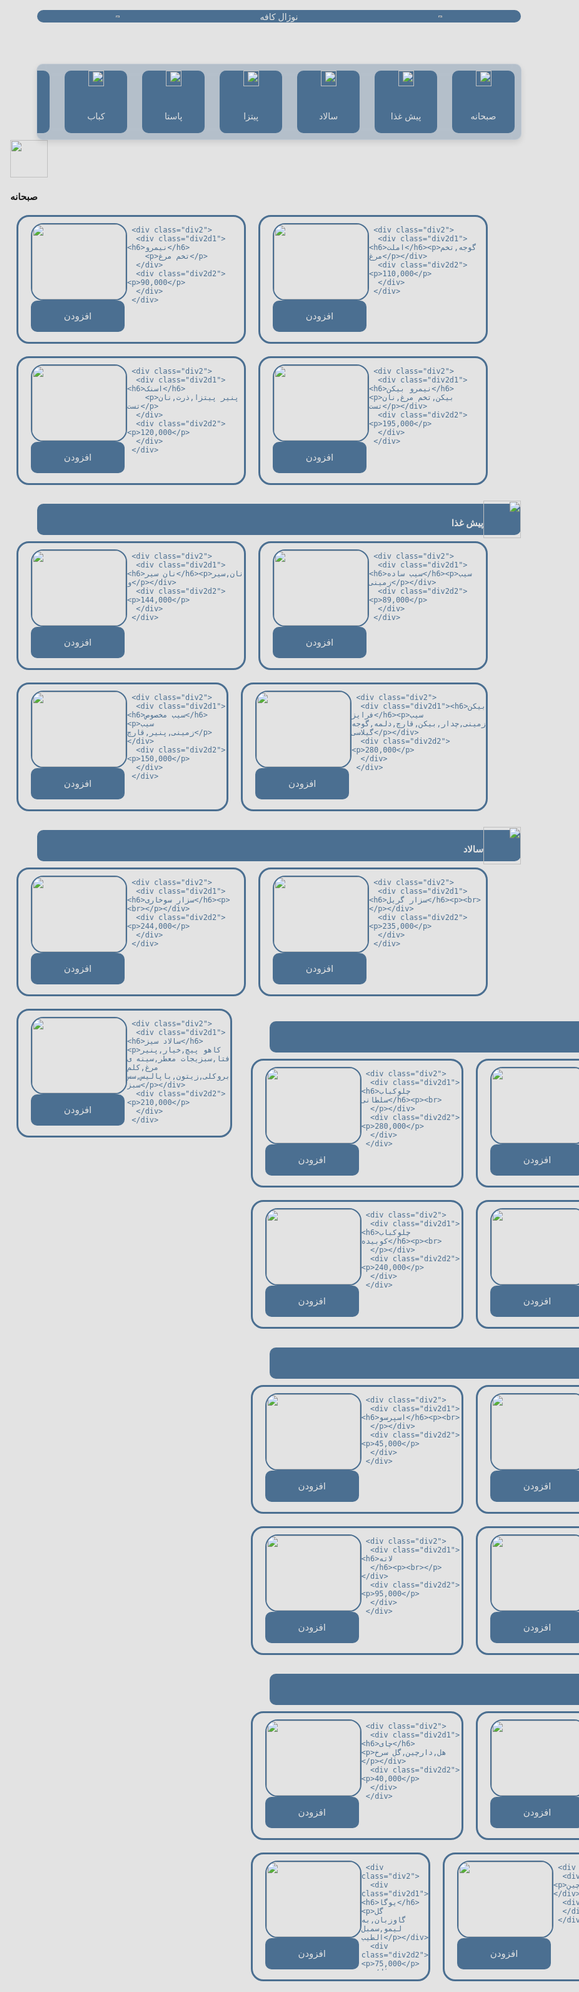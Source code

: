 <!DOCTYPE html>
<html lang="en">
<head>
  <meta charset="UTF-8">
  <meta name="viewport" content="width=device-width, initial-scale=1.0">
  <title>meno digita</title>
  <style>
    body{
    background-color: #e3e3e3;
    max-width: 1400px;
    
    font-family: p ;
}
@font-face {
    font-family: p;
    src: url(پلاک.ttf);
}
#divheader{
    display: flex;
    width: 100%;
    align-items: center;
    justify-content: center;
}header{
    background-color: #4b6f91;
    width: 90%;
    border-radius: 10px;
    display: flex;
}
#divheader1{
    display: flex;
    flex: 1;
    align-items: center;
    justify-content: center;
    font-size: 24px;
}
#divheader2{
    display: flex;
    flex: 1;
    align-items: center;
    justify-content: center;
    color: #e4e5e4;
}
#divheader3{
    display: flex;
    flex: 1;
    align-items: center;
    justify-content: center;
}
#divheader1 img{
    width: 15%;
}
#divheader3 img{
    width: 15%;
}
.scrolmeno0{
    display: flex;
    align-items: center;
    justify-content: center;
    width: 100%;
    position:sticky;
    top: 0;
    
}
.scrolmeno1{
    width: 90%;
    direction: rtl;
    overflow-x: scroll;
   text-align: center;
    background: rgba(75, 111, 145, 0.3);
    backdrop-filter: blur(10px);
    -webkit-backdrop-filter: blur(10px);
    border: 1px solid rgba(255, 255, 255, 0.2);
    box-shadow: 0 4px 10px rgba(0, 0, 0, 0.1);
    border-radius: 10px;
    margin-top: 10px;
    white-space: nowrap;
}
.menoenter{
    width: 100px;
    height: 100px;
    text-align: center;
    padding: 0px;
    background-color: #4b6f91;
    margin: 10px;
    border-radius: 10px;
    color: #e3e3e3;
    transition: 0.5s;
    line-height: border-box;
    display: inline-block;
}.menoenter img{
    width: 50%;
    height: 50%;
    size: 100%;
    background-size: 100%;
}
.menoenter:hover{
    background-color: #e3e3e3;
    color: #4b6f91;
    border: 3px solid #4b6f91;
}
.div0{
    display: flex;
    width: 90%;
    
    margin-left: 5%;
    margin-right: 5%;
}
.div{
    display: flex;
    flex: 1;
    height: 200px;
    background-color: #e3e3e3;
    border-radius: 20px;
    color: #4b6f91;
    margin: 10px;
    border: 3px solid #4b6f91;
    transition: 0.4s;
}
.div1{
    flex: 1;
}

.img{
    width: 200px;
    margin-top: 10px;
    border-radius: 20px;
    border: 2px solid #4b6f91;
    margin-left: 20px;
    height: 120px;
    size: 100%;
}
.but{
width: 200px;
height: 50px;
background-color: #4b6f91;
color: #e3e3e3;
border: none;
border-radius: 10px;
margin-left: 20px;
margin-bottom: 10px;
font-size: 15px;
}
.div2d1 h6{
    margin-top: 10px;
    font-size: 25px;
    margin-bottom: 0px;
    margin-right: 20px;

}
.div2d1 p{
    
    font-size: 8px;
    margin-right: 20px;
    color: darkgray;
    margin-bottom: 40px;
}
.div2{
    direction: rtl;
    display: flex;
    flex-direction: column;
    justify-content: space-between;
    padding: 10px 0px;
    align-items: flex-start;
    flex:1;
    min-height: 100%;
}
.div2d2{
    
    margin-right: 20PX;
    margin-bottom: 10px;
    font-weight: bold;
}
.div2d2 p{
    height:  200px;
    font-size: 25px;
 
   bottom: 0px;
}

#sibhane{
    direction: rtl;
    width: 90%;
    height: 50px;
    background-color: #4b6f91;
    color: #e3e3e3;
    border-radius: 10px;
    margin-left: 5%;
    margin-right: 5%;
    padding: 0px;
    display: flex;
    align-items: center;
    margin-top: 20px;
}
#sibhane img{
    width: 60px;
    height: 60px;
}
#sibhane h1{
    font-size: 15px;
}
#pish{
     direction: rtl;
    width: 90%;
    height: 50px;
    background-color: #4b6f91;
    color: #e3e3e3;
    border-radius: 10px;
    margin-left: 5%;
    margin-right: 5%;
    padding: 0px;
    display: flex;
    align-items: center;
    margin-top: 20px;
}
#pish img{
     width: 60px;
    height: 60px;
}
#pish h1{
    font-size: 15px;
}
#salad{
     direction: rtl;
    width: 90%;
    height: 50px;
    background-color: #4b6f91;
    color: #e3e3e3;
    border-radius: 10px;
    margin-left: 5%;
    margin-right: 5%;
    padding: 0px;
    display: flex;
    align-items: center;
    margin-top: 20px;
}
#salad img{
     width: 60px;
    height: 60px;
}
#salad h1{
    font-size: 15px;
}

#pitza{
     direction: rtl;
    width: 90%;
    height: 50px;
    background-color: #4b6f91;
    color: #e3e3e3;
    border-radius: 10px;
    margin-left: 5%;
    margin-right: 5%;
    padding: 0px;
    display: flex;
    align-items: center;
    margin-top: 20px;
}
#pitza img{
     width: 60px;
    height: 60px;
}
#pitza h1{
    font-size: 15px;
}
#pasta{
     direction: rtl;
    width: 90%;
    height: 50px;
    background-color: #4b6f91;
    color: #e3e3e3;
    border-radius: 10px;
    margin-left: 5%;
    margin-right: 5%;
    padding: 0px;
    display: flex;
    align-items: center;
    margin-top: 20px;
}
#pasta img{
     width: 60px;
    height: 60px;
}
#pasta h1{
    font-size: 15px;
}
#kabab{
     direction: rtl;
    width: 90%;
    height: 50px;
    background-color: #4b6f91;
    color: #e3e3e3;
    border-radius: 10px;
    margin-left: 5%;
    margin-right: 5%;
    padding: 0px;
    display: flex;
    align-items: center;
    margin-top: 20px;
}
#kabab img{
     width: 60px;
    height: 60px;
}
#kabab h1{
    font-size: 15px;
}
#ghahve{
     direction: rtl;
    width: 90%;
    height: 50px;
    background-color: #4b6f91;
    color: #e3e3e3;
    border-radius: 10px;
    margin-left: 5%;
    margin-right: 5%;
    padding: 0px;
    display: flex;
    align-items: center;
    margin-top: 20px;
}
#ghahve img{
     width: 60px;
    height: 60px;
}
#ghahve h1{
    font-size: 15px;
}
#chay{
     direction: rtl;
    width: 90%;
    height: 50px;
    background-color: #4b6f91;
    color: #e3e3e3;
    border-radius: 10px;
    margin-left: 5%;
    margin-right: 5%;
    padding: 0px;
    display: flex;
    align-items: center;
    margin-top: 20px;
}
#chay img{
     width: 60px;
    height: 60px;
}
#chay h1{
    font-size: 15px;
}
.div:hover{
    background-color: #4b6f91;
    border: 1px solid #e4e5e4;
    color: #e3e3e3;
 .img{
    border: 2px solid #e3e3e3;
 }
 .but{
    background-color: #ffff;
    color: #4b6f91;

 }
}
.divno{
    
    display: flex;
    flex: 1;
    height: 200px;
    background-color: #e3e3e3;
    border-radius: 20px;
    color: #4b6f91;
    margin: 10px;
   

}
@media (max-width:1050px){
    
.div2d2 p{
    height:  200px;
    font-size: 20px;
 
   bottom: 0px;
}
   .img{
    width: 150px;
    margin-top: 10px;
    border-radius: 20px;
    border: 2px solid #4b6f91;
    margin-left: 20px;
    height: 120px;
    size: 100%;
}
.but{
width: 150px;
height: 50px;
background-color: #4b6f91;
color: #e3e3e3;
border: none;
border-radius: 10px;
margin-left: 20px;
margin-bottom: 10px;
font-size: 15px;
}
.div2d1 h6{
    margin-top: 10px;
    font-size: 20px;
    margin-bottom: 0px;
    margin-right: 20px;

}
.div2d1 p{
    
    font-size: 10px;
    margin-right: 20px;
    color: darkgray;
    margin-bottom: 60px;
}
}
@media (max-width:850px){
    .div0{
        display: block;
    }
    header{
    height: 50px;
}
}
@media(max-width:390px){
    .img{
    width: 120px;
    margin-top: 5px;
    border-radius: 20px;
    border: 2px solid #4b6f91;
    margin-left: 10px;
    height: 100px;
    size: 100%;
}
.but{
width: 120px;
height: 30px;
background-color: #4b6f91;
color: #e3e3e3;
border: none;
border-radius: 10px;
margin-left: 10px;
margin-bottom: 5px;
font-size: 15px;
}
.div2d1 h6{
    margin-top: 5px;
    font-size: 15px;
   width: 100px;
   height: 30px;
    margin-right: 10px;
    margin-bottom: 10px;
}
.div2d2 p{
   
    font-size: 15px;
   bottom: 0px;
}
.div2d1 p{
    height: 30px;
    font-size: 8px;
    margin-right: 10px;
    color: darkgray;
    margin-bottom: 20px;

}
.div{
    display: flex;
    flex: 1;
    height: 150px;
    background-color: #e3e3e3;
    border-radius: 20px;
    color: #4b6f91;
    margin: 10px;
    border: 3px solid #4b6f91;
    transition: 0.4s;
}

}
  </style>
</head>
<body>
  <div id="divheader">
    <header> 
      <div id="divheader1"><img src="caltosi.png"></div>
      <div id="divheader2">نوژال کافه</div>
      <div id="divheader3"><img src="pasta.png" ></div>
    </header>
  </div>
  <div class="scrolmeno0">
    <div class="scrolmeno1">
      <div class="menoenter"><img class="imga" src="sob.png"><p>صبحانه</p></div>
      <div class="menoenter"><img class="imga" src="pish.png"><p>پیش غذا</p></div>
      <div class="menoenter"><img class="imga" src="salad.png"><p>سالاد</p></div>
      <div class="menoenter"><img class="imga" src="pitza.png"><p>پیتزا</p></div>
      <div class="menoenter"><img class="imga" src="pasta.png"><p>پاستا</p></div>
      <div class="menoenter"><img class="imga" src="kabab.png"><p>کباب</p></div>
      <div class="menoenter"><img class="imga" src="ghahve.png"><p>قهوه</p></div>
      <div class="menoenter"><img class="imga" src="chay.png"><p>چای</p></div>
    </div>
  </div>
 <div id="sibhane">
   <img src="sob.png"><h1>صبحانه</h1>
 </div>

  <div class="div0">

   <div class="div">
     <div class="div1">
      <div class="div1d1"> <img class="img" src="Untitled.jpg"></div>
      <div class="div1d2"><button class="but">افزودن</button></div>
     </div>


     <div class="div2">
      <div class="div2d1"><h6>نیمرو</h6>
        <p>تخم مرغ</p>
      </div>
      <div class="div2d2"><p>90,000</p>
      </div>
     </div>
  </div>
  

   <div class="div">
     <div class="div1">
      <div class="div1d1"> <img class="img" src="سوسیس-تخم-مرغ.jpg"></div>
      <div class="div1d2"><button class="but">افزودن</button></div>
     </div>


     <div class="div2">
      <div class="div2d1"><h6>املت</h6><p>گوجه,تخم مرغ</p></div>
      <div class="div2d2"><p>110,000</p>
      </div>
     </div>
  </div>
  </div>






   <div class="div0">

   <div class="div">
     <div class="div1">
      <div class="div1d1"> <img class="img" src="222763-823290.jpg"></div>
      <div class="div1d2"><button class="but">افزودن</button></div>
     </div>


     <div class="div2">
      <div class="div2d1"><h6>اسنک</h6>
        <p>پنیر پیتزا,ذرت,نان تست</p>
      </div>
      <div class="div2d2"><p>120,000</p>
      </div>
     </div>
  </div>
  

   <div class="div">
     <div class="div1">
      <div class="div1d1"> <img class="img" src="Untitled.jpg"></div>
      <div class="div1d2"><button class="but">افزودن</button></div>
     </div>


     <div class="div2">
      <div class="div2d1"><h6>نیمرو بیکن</h6><p>بیکن,تخم مرغ,نان تست</p></div>
      <div class="div2d2"><p>195,000</p>
      </div>
     </div>
  </div>
  </div>
  

  <div id="pish">
   <img src="pish.png"><h1>پیش غذا</h1>
 </div>

<div class="div0">

   <div class="div">
     <div class="div1">
      <div class="div1d1"> <img class="img" src="P1.webp"></div>
      <div class="div1d2"><button class="but">افزودن</button></div>
     </div>


     <div class="div2">
      <div class="div2d1"><h6>نان سیر</h6><p>نان,سیر و</p></div>
      <div class="div2d2"><p>144,000</p>
      </div>
     </div>
  </div>
  

   <div class="div">
     <div class="div1">
      <div class="div1d1"> <img class="img" src="P3.webp"></div>
      <div class="div1d2"><button class="but">افزودن</button></div>
     </div>


     <div class="div2">
      <div class="div2d1"><h6>سیب ساده</h6><p>سیب زمینی</p></div>
      <div class="div2d2"><p>89,000</p>
      </div>
     </div>
  </div>
  </div>
  <div class="div0">

   <div class="div">
     <div class="div1">
      <div class="div1d1"> <img class="img" src="P4.webp"></div>
      <div class="div1d2"><button class="but">افزودن</button></div>
     </div>


     <div class="div2">
      <div class="div2d1"><h6>سیب مخصوص</h6><p>سیب زمینی,پنیر,قارچ</p></div>
      <div class="div2d2"><p>150,000</p>
      </div>
     </div>
  </div>
  

   <div class="div">
     <div class="div1">
      <div class="div1d1"> <img class="img" src="P5.webp"></div>
      <div class="div1d2"><button class="but">افزودن</button></div>
     </div>


     <div class="div2">
      <div class="div2d1"><h6>بیکن فرایز</h6><p>سیب زمینی,چدار,بیکن,قارچ,دلمه,گوجه گیلاسی</p></div>
      <div class="div2d2"><p>280,000</p>
      </div>
     </div>
  </div>
  </div>
  

  <div id="salad">
   <img src="salad.png"><h1>سالاد</h1>
 </div>
 <div class="div0">

   <div class="div">
     <div class="div1">
      <div class="div1d1"> <img class="img" src="S1.webp"></div>
      <div class="div1d2"><button class="but">افزودن</button></div>
     </div>


     <div class="div2">
      <div class="div2d1"><h6>سزار سوخاری</h6><p><br></p></div>
      <div class="div2d2"><p>244,000</p>
      </div>
     </div>
  </div>
  

   <div class="div">
     <div class="div1">
      <div class="div1d1"> <img class="img" src="S2.webp"></div>
      <div class="div1d2"><button class="but">افزودن</button></div>
     </div>


     <div class="div2">
      <div class="div2d1"><h6>سزار گریل</h6><p><br></p></div>
      <div class="div2d2"><p>235,000</p>
      </div>
     </div>
  </div>
  </div>
  <div class="div0">

   <div class="div">
     <div class="div1">
      <div class="div1d1"> <img class="img" src="S3.webp"></div>
      <div class="div1d2"><button class="but">افزودن</button></div>
     </div>


     <div class="div2">
      <div class="div2d1"><h6>سالاد سیز</h6><p>کاهو پیچ,خیار,پنیر فتا,سبزیجات معطر,سینه ی مرغ,کلم بروکلی,زیتون,باپالیس,سس سبز</p></div>
      <div class="div2d2"><p>210,000</p>
      </div>
     </div>
  </div>
  

   <div class="divno">
     <!-- <div class="div1">
      <div class="div1d1"> <img class="img" src="s.jpg"></div>
      <div class="div1d2"><button class="but">افزودن</button></div>
     </div>


     <div class="div2">
      <div class="div2d1"><h6>املت</h6><p>گوجه,تخم مرغ</p></div>
      <div class="div2d2"><p>160,000</p>
      </div>
     </div> -->
  </div>
  </div>
   <div id="pitza">
   <img src="pitza.png"><h1>پیتزا</h1>
 </div>
 <div class="div0">

   <div class="div">
     <div class="div1">
      <div class="div1d1"> <img class="img" src="Pi1.webp"></div>
      <div class="div1d2"><button class="but">افزودن</button></div>
     </div>


     <div class="div2">
      <div class="div2d1"><h6>پپرونی هالوپینو</h6><p>پپرونی,قارچ,فلفل دلمه,فلفل هالوپینو</p></div>
      <div class="div2d2"><p>310,000</p>
      </div>
     </div>
  </div>
  

   <div class="div">
     <div class="div1">
      <div class="div1d1"> <img class="img" src="Pi2.webp"></div>
      <div class="div1d2"><button class="but">افزودن</button></div>
     </div>


     <div class="div2">
      <div class="div2d1"><h6>رست بیف</h6><p>راسته گوساله,قارچ,پیاز قرمز</p></div>
      <div class="div2d2"><p>320,000</p>
      </div>
     </div>
  </div>
  </div>
  <div class="div0">

   <div class="div">
     <div class="div1">
      <div class="div1d1"> <img class="img" src="Pi3.webp"></div>
      <div class="div1d2"><button class="but">افزودن</button></div>
     </div>


     <div class="div2">
      <div class="div2d1"><h6>قارچ و مرغ</h6><p>سینه مرغ چرخ شده,قارچ,فلفل دلمه ,گوجه گیلاسی,پنیر میکس</p></div>
      <div class="div2d2"><p>160,000</p>
      </div>
     </div>
  </div>
  

   <div class="div">
     <div class="div1">
      <div class="div1d1"> <img class="img" src="Pi4.webp"></div>
      <div class="div1d2"><button class="but">افزودن</button></div>
     </div>


     <div class="div2">
      <div class="div2d1"><h6>قارچ و گوشت</h6><p><br>
      </p></div>
      <div class="div2d2"><p>160,000</p>
      </div>
     </div>
  </div>
  </div>

  <div id="pasta">
   <img src="pasta.png"><h1>پاستا</h1>
 </div>
 <div class="div0">

   <div class="div">
     <div class="div1">
      <div class="div1d1"> <img class="img" src="Pa1.webp"></div>
      <div class="div1d2"><button class="but">افزودن</button></div>
     </div>


     <div class="div2">
      <div class="div2d1"><h6>چیکن پستو</h6><p>سس پستو,پنه,فیله مرغ,گردو,خامه,چیپس گوجه,پنیر پارمسان</p></div>
      <div class="div2d2"><p>229,000</p>
      </div>
     </div>
  </div>
  

   <div class="div">
     <div class="div1">
      <div class="div1d1"> <img class="img" src="Pa2.webp"></div>
      <div class="div1d2"><button class="but">افزودن</button></div>
     </div>


     <div class="div2">
      <div class="div2d1"><h6>چیکن آلفردو</h6><p>سس آلفردو,پنه,فیله مرغ,پنیر پارمسان</p></div>
      <div class="div2d2"><p>209,000</p>
      </div>
     </div>
  </div>
  </div>
  <!-- <div class="div0">

   <div class="div">
     <div class="div1">
      <div class="div1d1"> <img class="img" src="222763-823290.jpg"></div>
      <div class="div1d2"><button class="but">افزودن</button></div>
     </div>


     <div class="div2">
      <div class="div2d1"><h6>املت</h6><p>گوجه,تخم مرغ</p></div>
      <div class="div2d2"><p>160,000</p>
      </div>
     </div>
  </div>
  

   <div class="div">
     <div class="div1">
      <div class="div1d1"> <img class="img" src="Untitled.jpg"></div>
      <div class="div1d2"><button class="but">افزودن</button></div>
     </div>


     <div class="div2">
      <div class="div2d1"><h6>املت</h6><p>گوجه,تخم مرغ</p></div>
      <div class="div2d2"><p>160,000</p>
      </div>
     </div>
  </div>
  </div> -->
   <div id="kabab">
   <img src="kabab.png"><h1>کباب</h1>
 </div>
 <div class="div0">

   <div class="div">
     <div class="div1">
      <div class="div1d1"> <img class="img" src="K2.webp"></div>
      <div class="div1d2"><button class="but">افزودن</button></div>
     </div>


     <div class="div2">
      <div class="div2d1"><h6>چلوکباب سلطانی</h6><p><br>
      </p></div>
      <div class="div2d2"><p>280,000</p>
      </div>
     </div>
  </div>
  

   <div class="div">
     <div class="div1">
      <div class="div1d1"> <img class="img" src="K3.webp"></div>
      <div class="div1d2"><button class="but">افزودن</button></div>
     </div>


     <div class="div2">
      <div class="div2d1"><h6>چلوکباب نگینی</h6><p><br></p></div>
      <div class="div2d2"><p>260,000</p>
      </div>
     </div>
  </div>
  </div>
  <div class="div0">

   <div class="div">
     <div class="div1">
      <div class="div1d1"> <img class="img" src="K4.webp"></div>
      <div class="div1d2"><button class="but">افزودن</button></div>
     </div>


     <div class="div2">
      <div class="div2d1"><h6>چلوکباب کوبیده</h6><p><br>
      </p></div>
      <div class="div2d2"><p>240,000</p>
      </div>
     </div>
  </div>
  

   <div class="div">
     <div class="div1">
      <div class="div1d1"> <img class="img" src="K5.webp"></div>
      <div class="div1d2"><button class="but">افزودن</button></div>
     </div>


     <div class="div2">
      <div class="div2d1"><h6>چلو جوجه کوبیده</h6><p><br>
      </p></div>
      <div class="div2d2"><p>220,000</p>
      </div>
     </div>
  </div>
  </div>


  <div id="ghahve">
   <img src="ghahve.png"><h1>قهوه</h1>
 </div>
 <div class="div0">

   <div class="div">
     <div class="div1">
      <div class="div1d1"> <img class="img" src="Gh1.webp"></div>
      <div class="div1d2"><button class="but">افزودن</button></div>
     </div>


     <div class="div2">
      <div class="div2d1"><h6>اسپرسو</h6><p><br>
      </p></div>
      <div class="div2d2"><p>45,000</p>
      </div>
     </div>
  </div>
  

   <div class="div">
     <div class="div1">
      <div class="div1d1"> <img class="img" src="Gh2.webp"></div>
      <div class="div1d2"><button class="but">افزودن</button></div>
     </div>


     <div class="div2">
      <div class="div2d1"><h6>آمریکانو</h6><p><br></p></div>
      <div class="div2d2"><p>60,000</p>
      </div>
     </div>
  </div>
  </div>
  <div class="div0">

   <div class="div">
     <div class="div1">
      <div class="div1d1"> <img class="img" src="Gh3.webp"></div>
      <div class="div1d2"><button class="but">افزودن</button></div>
     </div>


     <div class="div2">
      <div class="div2d1"><h6>لاته
      </h6><p><br></p></div>
      <div class="div2d2"><p>95,000</p>
      </div>
     </div>
  </div>
  

   <div class="div">
     <div class="div1">
      <div class="div1d1"> <img class="img" src="Gh4.webp"></div>
      <div class="div1d2"><button class="but">افزودن</button></div>
     </div>


     <div class="div2">
      <div class="div2d1"><h6>کاپوچینو</h6><p><br></p></div>
      <div class="div2d2"><p>85,000</p>
      </div>
     </div>
  </div>
  </div>
<div id="chay">
   <img src="chay.png"><h1>چای</h1>
 </div>
 <div class="div0">

   <div class="div">
     <div class="div1">
      <div class="div1d1"> <img class="img" src="Ch1.webp"></div>
      <div class="div1d2"><button class="but">افزودن</button></div>
     </div>


     <div class="div2">
      <div class="div2d1"><h6>چای</h6><p>هل,دارچین,گل سرخ </p></div>
      <div class="div2d2"><p>40,000</p>
      </div>
     </div>
  </div>
  

   <div class="div">
     <div class="div1">
      <div class="div1d1"> <img class="img" src="Ch2.webp"></div>
      <div class="div1d2"><button class="but">افزودن</button></div>
     </div>


     <div class="div2">
      <div class="div2d1"><h6>چای سبز</h6><p><br></p></div>
      <div class="div2d2"><p>50,000</p>
      </div>
     </div>
  </div>
  </div>
  <div class="div0">

   <div class="div">
     <div class="div1">
      <div class="div1d1"> <img class="img" src="Ch3.webp"></div>
      <div class="div1d2"><button class="but">افزودن</button></div>
     </div>


     <div class="div2">
      <div class="div2d1"><h6>یوگا</h6><p>گل گاوزبان,به لیمو,سمبل الطیب</p></div>
      <div class="div2d2"><p>75,000</p>
      </div>
     </div>
  </div>
  

   <div class="div">
     <div class="div1">
      <div class="div1d1"> <img class="img" src="Ch4.webp"></div>
      <div class="div1d2"><button class="but">افزودن</button></div>
     </div>


     <div class="div2">
      <div class="div2d1"><h6>پروبادی</h6><p>بهارنارنج,زرشک,بابونه,کاسنی,دارچین</p></div>
      <div class="div2d2"><p>75,000</p>
      </div>
     </div>
  </div>
  </div>
 <script>
let a0=document.getElementsByClassName("menoenter")[0];
let b0=document.getElementsByClassName("imga")[0];
let a1=document.getElementsByClassName("menoenter")[1];
let b1=document.getElementsByClassName("imga")[1];
let a2=document.getElementsByClassName("menoenter")[2];
let b2=document.getElementsByClassName("imga")[2];
let a3=document.getElementsByClassName("menoenter")[3];
let b3=document.getElementsByClassName("imga")[3];
let a4=document.getElementsByClassName("menoenter")[4];
let b4=document.getElementsByClassName("imga")[4];
let a5=document.getElementsByClassName("menoenter")[5];
let b5=document.getElementsByClassName("imga")[5];
let a6=document.getElementsByClassName("menoenter")[6];
let b6=document.getElementsByClassName("imga")[6];
let a7=document.getElementsByClassName("menoenter")[7];
let b7=document.getElementsByClassName("imga")[7];
a0.addEventListener("mouseover",function(){
    b0.src="sobabi.png"
})

a0.addEventListener("mouseout",function(){
    b0.src="sob.png"
})




a1.addEventListener("mouseover",function(){
    b1.src="pishabi.png"
})

a1.addEventListener("mouseout",function(){
    b1.src="pish.png"
})


a2.addEventListener("mouseover",function(){
    b2.src="saladabi.png"
})

a2.addEventListener("mouseout",function(){
    b2.src="salad.png"
})

a3.addEventListener("mouseover",function(){
    b3.src="pitzaabi.png"
})

a3.addEventListener("mouseout",function(){
  b3.src="pitza.png"
})

a4.addEventListener("mouseover",function(){
    b4.src="pastaabi.png"
})

a4.addEventListener("mouseout",function(){
    b4.src="pasta.png"
})

a5.addEventListener("mouseover",function(){
    b5.src="kabababi.png"
})

a5.addEventListener("mouseout",function(){
    b5.src="kabab.png"
})
a6.addEventListener("mouseover",function(){
    b6.src="ghahveabi.png"
})

a6.addEventListener("mouseout",function(){
    b6.src="ghahve.png"
})

a7.addEventListener("mouseover",function(){
    b7.src="chayabi.png"
})

a7.addEventListener("mouseout",function(){
    b7.src="chay.png"
})
 </script>
</body>
</html>
